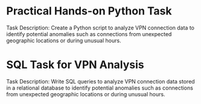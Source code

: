 # Practical Hands-on Python Task


Task Description: Create a Python script to analyze VPN connection data to identify potential anomalies such as connections from unexpected geographic locations or during unusual hours.


# SQL Task for VPN Analysis

Task Description: Write SQL queries to analyze VPN connection data stored in a relational database to identify potential anomalies such as connections from unexpected geographic locations or during unusual hours.


